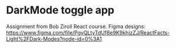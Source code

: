 # DarkMode toggle app
Assignment from Bob Ziroll React course.
Figma designs: https://www.figma.com/file/PgvQLtyTdUf8e9K9khjzZJ/ReactFacts-Light%2FDark-Modes?node-id=0%3A1


